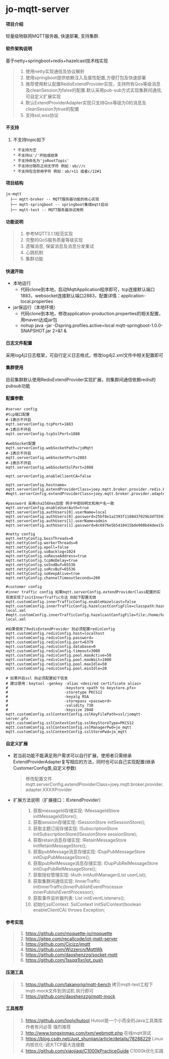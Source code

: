 # jo-mqtt-server

#### 项目介绍
轻量级物联网MQTT服务器, 快速部署, 支持集群.

#### 软件架构说明
基于netty+springboot+redis+hazelcast技术栈实现
>1. 使用netty实现通信及协议解析
>2. 使用springboot提供依赖注入及属性配置,方便打包及快速部署
>3. 推荐使用默认配置RedisExtendProvider实现，支持所有Qos等级消息及cleanSession为false的配置.默认采用pub-sub方式实现集群间通信,可自定义扩展实现
>4. 默认ExtendProviderAdapter实现只支持Qos等级为0的消息及cleanSession为true的配置
>5. 支持ssl,wss协议

#### 不支持
1. 不支持topic如下
    ```
    * 不支持为空
    * 不支持以'/'开始或结束
    * 不支持命名为'joRootTopic'
    * 不支持分隔符之间无字符 例如：ab///c
    * 不支持包含禁用字符 例如：ab/+11 或者c/12#1
    ```
#### 项目结构
```
jo-mqtt
  ├── mqtt-broker -- MQTT服务器功能的核心实现
  ├── mqtt-springboot -- springboot集成mqtt启动
  ├── mqtt-test -- MQTT服务器测试用例
```

#### 功能说明
>1. 参考MQTT3.1.1规范实现
>2. 完整的QoS服务质量等级实现
>3. 遗嘱消息, 保留消息及消息分发重试
>4. 心跳机制
>5. 集群功能

#### 快速开始
- 本地运行
  - 代码clone到本地，启动MqttApplication程序即可，tcp连接默认端口1883，websocket连接默认端口2883，配置详情：application-local.properties
- jar保运行（本地环境）
  - 代码clone到本地，修改application-production.properties的相关配置，用maven达成jar包
  - nohup java -jar -Dspring.profiles.active=local mqtt-springboot-1.0.0-SNAPSHOT.jar 2>&1 &

#### 日志文件配置
采用log4j2日志框架，可自行定义日志格式，修改log4j2.xml文件中相关配置即可

#### 集群使用
目前集群默认使用RedisExtendProvider实现扩展，则集群间通信依赖redis的pubsub功能

#### 配置参数
```
#server config
#tcp端口配置
#-1表示不开启
mqtt.serverConfig.tcpPort=1883
#-1表示不开启
mqtt.serverConfig.tcpSslPort=1888

#webSocket配置
mqtt.serverConfig.webSocketPath=/joMqtt
#-1表示不开启
mqtt.serverConfig.webSocketPort=2883
#-1表示不开启
mqtt.serverConfig.webSocketSslPort=2888

mqtt.serverConfig.enableClientCA=false

mqtt.serverConfig.hostname=
mqtt.serverConfig.extendProviderClass=joey.mqtt.broker.provider.redis.RedisExtendProvider
#mqtt.serverConfig.extendProviderClass=joey.mqtt.broker.provider.adapter.ExtendProviderAdapter

#password 采用sha256hex加密 例子中密码明文和用户名一致
mqtt.serverConfig.enableUserAuth=true
mqtt.serverConfig.authUsers[0].userName=local
mqtt.serverConfig.authUsers[0].password=25bf8e1a2393f1108d37029b3df5593236c755742ec93465bbafa9b290bddcf6
mqtt.serverConfig.authUsers[1].userName=admin
mqtt.serverConfig.authUsers[1].password=8c6976e5b5410415bde908bd4dee15dfb167a9c873fc4bb8a81f6f2ab448a918

#netty config
mqtt.nettyConfig.bossThreads=0
mqtt.nettyConfig.workerThreads=0
mqtt.nettyConfig.epoll=false
mqtt.nettyConfig.soBacklog=1024
mqtt.nettyConfig.soReuseAddress=true
mqtt.nettyConfig.tcpNoDelay=true
mqtt.nettyConfig.soSndBuf=65536
mqtt.nettyConfig.soRcvBuf=65536
mqtt.nettyConfig.soKeepAlive=true
mqtt.nettyConfig.channelTimeoutSeconds=200

#customer config
#inner traffic config 如果mqtt.serverConfig.extendProviderClass配置的实现类实现了initInnerTraffic方法 则如下配置无效
mqtt.customConfig.innerTrafficConfig.enableHazelcast=false
mqtt.customConfig.innerTrafficConfig.hazelcastConfigFile=classpath:hazelcast/hazelcast-local.xml
#mqtt.customConfig.innerTrafficConfig.hazelcastConfigFile=file:/home/hazelcast-local.xml

#如果使用了RedisExtendProvider 则必须配置redisConfig
mqtt.customConfig.redisConfig.host=localhost
mqtt.customConfig.redisConfig.password=
mqtt.customConfig.redisConfig.port=6379
mqtt.customConfig.redisConfig.database=0
mqtt.customConfig.redisConfig.timeout=3000
mqtt.customConfig.redisConfig.pool.maxActive=50
mqtt.customConfig.redisConfig.pool.maxWait=1000
mqtt.customConfig.redisConfig.pool.maxIdle=50
mqtt.customConfig.redisConfig.pool.minIdle=20

# 如果开启ssl 则必须配置如下信息
# 建议使用：keytool -genkey -alias <desired certificate alias>
#                         -keystore <path to keystore.pfx>
#                         -storetype PKCS12
#                         -keyalg RSA
#                         -storepass <password>
#                         -validity 730
#                         -keysize 2048
mqtt.customConfig.sslContextConfig.sslKeyFilePath=ssl/jomqtt-server.pfx
mqtt.customConfig.sslContextConfig.sslKeyStoreType=PKCS12
mqtt.customConfig.sslContextConfig.sslManagerPwd=jo_mqtt
mqtt.customConfig.sslContextConfig.sslStorePwd=jo_mqtt
```

#### 自定义扩展
- 若当前功能不能满足用户需求可以自行扩展，使用者只需继承ExtendProviderAdapter复写相应的方法，同时也可以自己实现配置(继承CustomerConfig类,自定义参数)
  > 修改配置文件mqtt.serverConfig.extendProviderClass=joey.mqtt.broker.provider.adapter.XXXXProvider
- 扩展方法说明（扩展接口：IExtendProvider）
  >1. 获取messageId存储实现: IMessageIdStore initMessageIdStore();
  >2. 获取session存储实现: ISessionStore initSessionStore();
  >3. 获取主题订阅存储实现: ISubscriptionStore initSubscriptionStore(ISessionStore sessionStore);
  >4. 获取retain消息存储实现: IRetainMessageStore initRetainMessageStore();
  >5. 获取pubMessage消息存储实现: IDupPubMessageStore initDupPubMessageStore();
  >6. 获取pubRelMessage消息存储实现: IDupPubRelMessageStore initDupPubRelMessageStore();
  >7. 获取授权管理实现: IAuth initAuthManager(List<AuthUser> userList);
  >8. 获取集群间通信实现: IInnerTraffic initInnerTraffic(InnerPublishEventProcessor innerPublishEventProcessor);
  >9. 获取事件监听器列表: List<IEventListener> initEventListeners();
  >10. 初始化sslContext: SslContext initSslContext(boolean enableClientCA) throws Exception;
  
#### 参考实现
>1. https://github.com/moquette-io/moquette
>2. https://gitee.com/recallcode/iot-mqtt-server
>3. https://github.com/Cicizz/jmqtt
>4. https://github.com/Wizzercn/MqttWk
>5. https://github.com/daoshenzzg/socket-mqtt
>6. https://github.com/1ssqq1lxr/iot_push

#### 压测工具
>1. https://github.com/takanorig/mqtt-bench 拷贝mqtt-test工程下mqtt-mock文件到测试机 执行即可
>2. https://github.com/daoshenzzg/mqtt-mock

#### 工具推荐
>1. https://github.com/looly/hutool Hutool是一个小而全的Java工具类库 作者有问必答 强烈推荐
>2. http://www.tongxinmao.com/txm/webmqtt.php 在线mqtt测试
>3. https://blog.csdn.net/Just_shunjian/article/details/78288229 Linux 内核优化-调大TCP最大连接数
>4. https://github.com/xiaojiaqi/C1000kPracticeGuide C1000k优化实践
